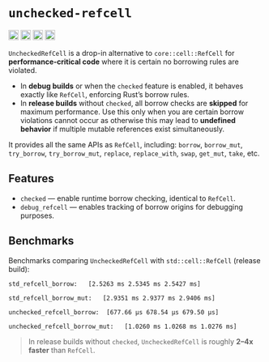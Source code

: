 # `unchecked-refcell`

[<img alt="github" src="https://img.shields.io/badge/github-mcmah309/unchecked_refcell-8da0cb?style=for-the-badge&labelColor=555555&logo=github" height="20">](https://github.com/mcmah309/unchecked_refcell)
[<img alt="crates.io" src="https://img.shields.io/crates/v/unchecked_refcell.svg?style=for-the-badge&color=fc8d62&logo=rust" height="20">](https://crates.io/crates/unchecked_refcell)
[<img alt="docs.rs" src="https://img.shields.io/badge/docs.rs-unchecked_refcell-66c2a5?style=for-the-badge&labelColor=555555&logo=docs.rs" height="20">](https://docs.rs/unchecked_refcell)
[<img alt="test status" src="https://img.shields.io/github/actions/workflow/status/mcmah309/unchecked_refcell/rust.yml?branch=master&style=for-the-badge" height="20">](https://github.com/mcmah309/unchecked_refcell/actions?query=branch%3Amaster)

`UncheckedRefCell` is a drop-in alternative to `core::cell::RefCell` for **performance-critical code** where it is certain no borrowing rules are violated.

* In **debug builds** or when the `checked` feature is enabled, it behaves exactly like `RefCell`, enforcing Rust’s borrow rules.
* In **release builds** without `checked`, all borrow checks are **skipped** for maximum performance. Use this only when you are certain borrow violations cannot occur as otherwise this may lead to **undefined behavior** if multiple mutable references exist simultaneously.

It provides all the same APIs as `RefCell`, including:
`borrow`, `borrow_mut`, `try_borrow`, `try_borrow_mut`, `replace`, `replace_with`, `swap`, `get_mut`, `take`, etc.

## Features

* `checked` — enable runtime borrow checking, identical to `RefCell`.
* `debug_refcell` — enables tracking of borrow origins for debugging purposes.

## Benchmarks

Benchmarks comparing `UncheckedRefCell` with `std::cell::RefCell` (release build):

```console
std_refcell_borrow:   [2.5263 ms 2.5345 ms 2.5427 ms]

std_refcell_borrow_mut:   [2.9351 ms 2.9377 ms 2.9406 ms]

unchecked_refcell_borrow:  [677.66 µs 678.54 µs 679.50 µs]

unchecked_refcell_borrow_mut:   [1.0260 ms 1.0268 ms 1.0276 ms]
```

> In release builds without `checked`, `UncheckedRefCell` is roughly **2–4x faster** than `RefCell`.